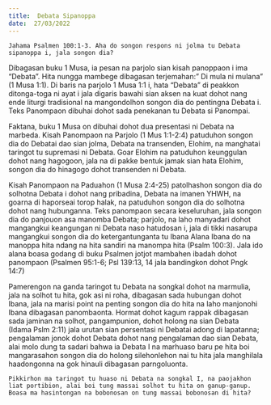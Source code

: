 ```yaml
---
title:  Debata Sipanoppa
date:  27/03/2022
---
```


`Jahama Psalmen 100:1-3. Aha do songon respons ni jolma tu Debata sipanoppa i, jala songon dia?`

Dibagasan buku 1 Musa, ia pesan na parjolo sian kisah panoppaon i ima “Debata”. Hita nungga mambege dibagasan terjemahan:” Di mula ni mulana” (1 Musa 1:1). Di baris na parjolo 1 Musa 1:1 i, hata “Debata” di peakkon ditonga-toga ni ayat i jala digaris bawahi sian aksen na kuat dohot nang ende liturgi tradisional na mangondolhon songon dia do pentingna Debata i. Teks Panompaon dibuhai dohot sada penekanan tu Debata si Panompai.

Faktana, buku 1 Musa on dibuhai dohot dua presentasi ni Debata na marbeda. Kisah Panompaon na Parjolo (1 Mus 1:1-2:4) patuduhon songon dia do Debatai dao sian jolma, Debata na transenden, Elohim, na manghatai taringot tu supremasi ni Debata. Goar Elohim na patuduhon keunggulan dohot nang hagogoon, jala na di pakke bentuk jamak sian hata Elohim, songon dia do hinagogo dohot transenden ni Debata.

Kisah Panompaon na Paduahon (1 Musa 2:4-25) patolhashon songon dia do solhotna Debata i dohot nang pribadina, Debata na imanen YHWH, na goarna di haporseai torop halak, na patuduhon songon dia do solhotna dohot nang hubunganna. Teks panompaon secara keseluruhan, jala songon dia do panjouon asa manomba Debata; parjolo, na laho manyadari dohot mangangkui keangungan ni Debata naso hatudosan i, jala di tikki nasarupa mangangkui songon dia do ketergantunganta tu Ibana Alana Ibana do na manoppa hita ndang na hita sandiri na manompa hita (Psalm 100:3). Jala ido alana boasa godang di buku Psalmen jotjot mambahen ibadah dohot panompaon (Psalmen 95:1-6; Psl 139:13, 14 jala bandingkon dohot Pngk 14:7)

Pamerengon na ganda taringot tu Debata na songkal dohot na marmulia, jala na solhot tu hita, gok asi ni roha, dibagasan sada hubungan dohot Ibana, jala na marisi point na penting songon dia do hita na laho manjonohi Ibana dibagasan panombaonta. Hormat dohot kagum rappak dibagasan sada jaminan na solhot, pangampunion, dohot holong na sian Debata (Idama Pslm 2:11) jala urutan sian persentasi ni Debatai adong di lapatanna; pengalaman jonok dohot Debata dohot nang pengalaman dao sian Debata, alai molo dung ta sadari bahwa ia Debata I na marhuaso baru pe hita boi mangarasahon songon dia do holong silehonlehon nai tu hita jala manghilala haadongonna na gok hinauli dibagasan parngoluonta.

`Pikkirhon ma taringot tu huaso ni Debata na songkal I, na paojakhon liat portibion, alai boi tung massai solhot tu hita on ganup-ganup. Boasa ma hasintongan na bobonosan on tung massai bobonosan di hita?`